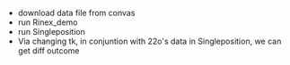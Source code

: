- download data file from convas
- run Rinex_demo
- run Singleposition
- Via changing tk, in conjuntion with 22o's data in Singleposition, we can get diff outcome 
